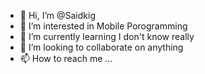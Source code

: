 - 👋 Hi, I’m @Saidkig
- 👀 I’m interested in Mobile Porogramming
- 🌱 I’m currently learning I don't know really
- 💞️ I’m looking to collaborate on anything
- 📫 How to reach me ...

<!---
Saidkig/Saidkig is a ✨ special ✨ repository because its `README.md` (this file) appears on your GitHub profile.
You can click the Preview link to take a look at your changes.
--->
